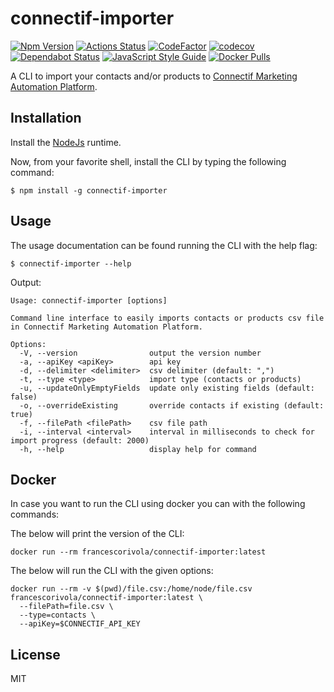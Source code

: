 # connectif-importer

[![Npm Version](https://badge.fury.io/js/connectif-importer.svg)](https://www.npmjs.com/package/connectif-importer)
[![Actions Status](https://github.com/francescorivola/connectif-importer/workflows/Node%20CI/badge.svg)](https://github.com/francescorivola/connectif-importer/actions)
[![CodeFactor](https://www.codefactor.io/repository/github/francescorivola/connectif-importer/badge)](https://www.codefactor.io/repository/github/francescorivola/connectif-importer)
[![codecov](https://codecov.io/gh/francescorivola/connectif-importer/branch/main/graph/badge.svg)](https://codecov.io/gh/francescorivola/connectif-importer)
[![Dependabot Status](https://api.dependabot.com/badges/status?host=github&repo=francescorivola/connectif-importer)](https://dependabot.com)
[![JavaScript Style Guide](https://img.shields.io/badge/code_style-standard-brightgreen.svg)](https://standardjs.com)
[![Docker Pulls](https://img.shields.io/docker/pulls/francescorivola/connectif-importer.svg)](https://hub.docker.com/r/francescorivola/connectif-importer)

A CLI to import your contacts and/or products to [Connectif Marketing Automation Platform](https://www.connectif.ai).

## Installation

Install the [NodeJs](https://nodejs.org) runtime.

Now, from your favorite shell, install the CLI by typing the following command:

```
$ npm install -g connectif-importer
```

## Usage

The usage documentation can be found running the CLI with the help flag:

```
$ connectif-importer --help
```

Output:

```
Usage: connectif-importer [options]

Command line interface to easily imports contacts or products csv file in Connectif Marketing Automation Platform.

Options:
  -V, --version                output the version number
  -a, --apiKey <apiKey>        api key
  -d, --delimiter <delimiter>  csv delimiter (default: ",")
  -t, --type <type>            import type (contacts or products)
  -u, --updateOnlyEmptyFields  update only existing fields (default: false)
  -o, --overrideExisting       override contacts if existing (default: true)
  -f, --filePath <filePath>    csv file path
  -i, --interval <interval>    interval in milliseconds to check for import progress (default: 2000)
  -h, --help                   display help for command
```

## Docker

In case you want to run the CLI using docker you can with the following commands:

The below will print the version of the CLI:
```
docker run --rm francescorivola/connectif-importer:latest
```

The below will run the CLI with the given options:
```
docker run --rm -v $(pwd)/file.csv:/home/node/file.csv francescorivola/connectif-importer:latest \
  --filePath=file.csv \
  --type=contacts \
  --apiKey=$CONNECTIF_API_KEY
```

## License

MIT
